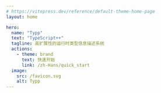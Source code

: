```yaml
---
# https://vitepress.dev/reference/default-theme-home-page
layout: home

hero:
  name: "Typp"
  text: "TypeScript++"
  tagline: 高扩展性的运行时类型信息描述系统
  actions:
    - theme: brand
      text: 快速开始
      link: /zh-Hans/quick_start
  image:
    src: /favicon.svg
    alt: Typp
---
```

